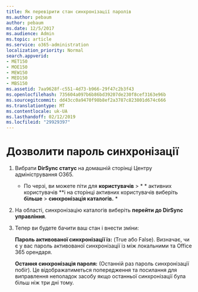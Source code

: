 ```yaml
---
title: Як перевірити стан синхронізації паролів
ms.author: pebaum
author: pebaum
ms.date: 12/5/2017
ms.audience: Admin
ms.topic: article
ms.service: o365-administration
localization_priority: Normal
search.appverid:
- MET150
- MOE150
- MEW150
- MED150
- MBS150
ms.assetid: 7aa9628f-c551-4d73-b966-29f47c2b3f43
ms.openlocfilehash: 735604a097b6b86bd39207de230f8cef3163e96b
ms.sourcegitcommit: dd43cc0a9470f98b8ef2a3787c823801d674c666
ms.translationtype: MT
ms.contentlocale: uk-UA
ms.lasthandoff: 02/12/2019
ms.locfileid: "29929397"
---
```

# <a name="enable-password-sync"></a>Дозволити пароль синхронізації

1.  Вибрати **DirSync статус** на домашній сторінці Центру адміністрування O365. 
    
     * По черзі, ви можете піти для **користувачів** \> * * активних користувачів **і на сторінці активних користувачів виберіть **більше** \> **синхронізація каталогів.** * 
    
2. На області, синхронізацію каталогів виберіть **перейти до DirSync управління**. 
    
3. Тепер ви будете бачити ваш стан і внести зміни:
    
    **Пароль активованої синхронізації із:** (True або False). Визначає, чи є у вас пароль активованої синхронізації із між локальними та Office 365 орендаря. 
    
    **Остання синхронізація пароля:** (Останній раз пароль синхронізації побіг). Це відображатиметься попередження та посилання для виправлення неполадок засобу якщо останньої синхронізації була більш ніж три дні тому. 
    

